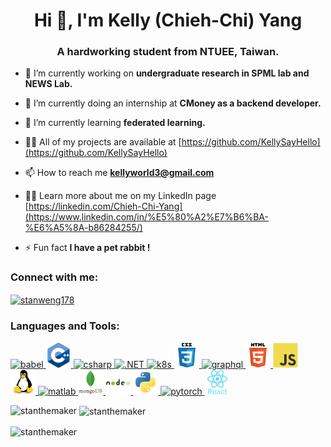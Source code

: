 <h1 align="center">Hi 👋, I'm Kelly (Chieh-Chi) Yang</h1>
<h3 align="center">A hardworking student from NTUEE, Taiwan.</h3>

- 🔭 I’m currently working on **undergraduate research in SPML lab and NEWS Lab.**

- 🔭 I’m currently doing an internship at **CMoney as a backend developer.**

- 🌱 I’m currently learning **federated learning.**

- 👨‍💻 All of my projects are available at [https://github.com/KellySayHello](https://github.com/KellySayHello)

- 📫 How to reach me **kellyworld3@gmail.com**
  
- 👨‍💻 Learn more about me on my LinkedIn page [https://linkedin.com/Chieh-Chi-Yang](https://www.linkedin.com/in/%E5%80%A2%E7%B6%BA-%E6%A5%8A-b86284255/)

- ⚡ Fun fact **I have a pet rabbit !**

<h3 align="left">Connect with me:</h3>
<p align="left">
<a href="https://www.linkedin.com/in/%E5%80%A2%E7%B6%BA-%E6%A5%8A-b86284255/" target="blank"><img align="center" src="https://raw.githubusercontent.com/rahuldkjain/github-profile-readme-generator/master/src/images/icons/Social/linked-in-alt.svg" alt="stanweng178" height="30" width="40" /></a>
</p>

<h3 align="left">Languages and Tools:</h3>
<p align="left">
  <a href="https://babeljs.io/" target="_blank" rel="noreferrer"> 
    <img src="https://www.vectorlogo.zone/logos/babeljs/babeljs-icon.svg" alt="babel" width="40" height="40"/>  
  </a>
  <a href="https://www.w3schools.com/cpp/" target="_blank" rel="noreferrer">
    <img src="https://raw.githubusercontent.com/devicons/devicon/master/icons/cplusplus/cplusplus-original.svg" alt="cplusplus" width="40" height="40"/>
  </a> 
  <a href="https://learn.microsoft.com/zh-tw/dotnet/csharp/tour-of-csharp/" target="_blank" rel="noreferrer">
    <img src="https://pbs.twimg.com/profile_images/1390448160934305793/ohii8Hxq_400x400.png" alt="csharp" width="40" height="40"/> 
  </a>  
  <a href="https://learn.microsoft.com/zh-tw/dotnet/" target="_blank" rel="noreferrer">
    <img src="https://miro.medium.com/v2/resize:fit:1024/0*BPlc4UjfwCM0MraJ.png" alt=".NET" width="40" height="40"/>
  </a> 
  <a href="https://kubernetes.io/" target="_blank" rel="noreferrer">
    <img src="https://www.metaage.com.tw/rails/active_storage/blobs/proxy/eyJfcmFpbHMiOnsibWVzc2FnZSI6IkJBaHBBamdGIiwiZXhwIjpudWxsLCJwdXIiOiJibG9iX2lkIn19--e86726a601c4e1a27bbdd5ccf753d22542bd79d3/kubernetes.png" alt="k8s" width="40" height="40"/>
  </a> 
  <a href="https://www.w3schools.com/css/" target="_blank" rel="noreferrer"> 
    <img src="https://raw.githubusercontent.com/devicons/devicon/master/icons/css3/css3-original-wordmark.svg" alt="css3" width="40" height="40"/> 
  </a>
  <a href="https://graphql.org" target="_blank" rel="noreferrer">
    <img src="https://www.vectorlogo.zone/logos/graphql/graphql-icon.svg" alt="graphql" width="40" height="40"/>
  </a>
  <a href="https://www.w3.org/html/" target="_blank" rel="noreferrer"> 
    <img src="https://raw.githubusercontent.com/devicons/devicon/master/icons/html5/html5-original-wordmark.svg" alt="html5" width="40" height="40"/>
  </a> 
  <a href="https://developer.mozilla.org/en-US/docs/Web/JavaScript" target="_blank" rel="noreferrer">
    <img src="https://raw.githubusercontent.com/devicons/devicon/master/icons/javascript/javascript-original.svg" alt="javascript" width="40" height="40"/> 
  </a>
  <a href="https://www.linux.org/" target="_blank" rel="noreferrer">
    <img src="https://raw.githubusercontent.com/devicons/devicon/master/icons/linux/linux-original.svg" alt="linux" width="40" height="40"/>
  </a>
  <a href="https://www.mathworks.com/" target="_blank" rel="noreferrer">
    <img src="https://upload.wikimedia.org/wikipedia/commons/2/21/Matlab_Logo.png" alt="matlab" width="40" height="40"/>
  </a>
  <a href="https://www.mongodb.com/" target="_blank" rel="noreferrer">
    <img src="https://raw.githubusercontent.com/devicons/devicon/master/icons/mongodb/mongodb-original-wordmark.svg" alt="mongodb" width="40" height="40"/>
  </a>
  <a href="https://nodejs.org" target="_blank" rel="noreferrer"> 
    <img src="https://raw.githubusercontent.com/devicons/devicon/master/icons/nodejs/nodejs-original-wordmark.svg" alt="nodejs" width="40" height="40"/> 
  </a>
  <a href="https://www.python.org" target="_blank" rel="noreferrer"> 
    <img src="https://raw.githubusercontent.com/devicons/devicon/master/icons/python/python-original.svg" alt="python" width="40" height="40"/>
  </a>
  <a href="https://pytorch.org/" target="_blank" rel="noreferrer"> 
    <img src="https://www.vectorlogo.zone/logos/pytorch/pytorch-icon.svg" alt="pytorch" width="40" height="40"/>
  </a>
  <a href="https://reactjs.org/" target="_blank" rel="noreferrer"> 
    <img src="https://raw.githubusercontent.com/devicons/devicon/master/icons/react/react-original-wordmark.svg" alt="react" width="40" height="40"/>
  </a>
</p>

<p><img align="left" src="https://github-readme-stats.vercel.app/api/top-langs?username=KellySayHello&show_icons=true&locale=en&layout=compact" alt="stanthemaker" /></p>

<p>&nbsp;<img align="center" src="https://github-readme-stats.vercel.app/api?username=KellySayHello&show_icons=true&locale=en" alt="stanthemaker" /></p>

<p><img align="center" src="https://github-readme-streak-stats.herokuapp.com/?user=KellySayHello&" alt="stanthemaker" /></p>
